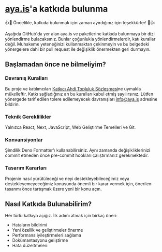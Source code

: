 # [aya.is](https://github.com/eser/aya.is)'a katkıda bulunma

👍🎉 Öncelikle, katkıda bulunmak için zaman ayırdığınız için teşekkürler! 🎉👍

Aşağıda GitHub'da yer alan aya.is ve paketlerine katkıda bulunmaya bir dizi yönlendirme bulacaksınız. Bunlar
çoğunlukla yönlendirmelerdir, katı kurallar değil. Muhakeme yeteneğinizi kullanmaktan çekinmeyin ve bu belgedeki
yönergelere dahi bir pull request ile değişiklik önermekten geri durmayın.

## Başlamadan önce ne bilmeliyim?

### Davranış Kuralları

Bu proje ve katılımcıları [Katkıcı Ahdi Topluluk Sözleşmesi](https://aya.is/aya/policies)ne uymakla mükelleftir.
Katkı sağladığınız an bu kuralları kabul etmiş sayılırsınız. Lütfen yönergede tarif edilen tolere edilemeyecek
davranışları [info@aya.is](mailto:info@aya.is) adresine bildirin.

### Teknik Gereklilikler

Yalnızca React, Next, JavaScript, Web Geliştirme Temelleri ve Git.

### Konvansiyonlar

Şimdilik Deno Formatter'ı kullanabilirsiniz. Aynı zamanda değişikliklerinizi commit etmeden önce pre-commit hookları
çalıştırmanız gerekmektedir.

### Tasarım Kararları

Projenin nasıl yürütüleceği ve neyi destekleyebileceğimiz veya destekleyemeyeceğimiz konusunda önemli bir karar vermek
için, önerilen tasarımı önce tartışmak üzere yeni bir konu açın.

## Nasıl Katkıda Bulunabilirim?

Her türlü katkıya açığız. İlk adımı atmak için birkaç öneri:

- Hataların bildirimi
- Yeni özellik ve geliştirmeler önerme
- Performans iyileştirmeleri sağlama
- Dokümantasyonu geliştirme
- Hata düzeltmeleri
